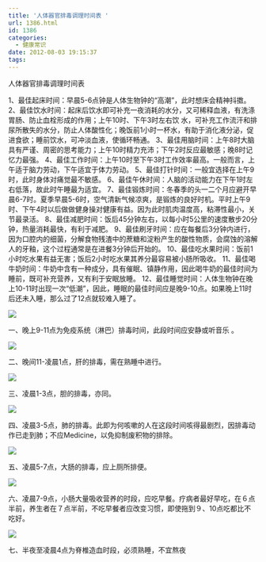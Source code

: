 ```yaml
---
title: '人体器官排毒调理时间表 '
url: 1386.html
id: 1386
categories:
  - 健康常识
date: 2012-08-03 19:15:37
tags:
---
```


人体器官排毒调理时间表

1、最佳起床时间：早晨5-6点钟是人体生物钟的“高潮”，此时想床会精神抖擞。 2、最佳饮水时间：起床后饮水即可补充一夜消耗的水分，又可稀释血液，有洗涤胃肠、防止血栓形成的作用；上午10时、下午3时左右饮 水，可补充工作流汗和排尿所散失的水分，防止人体酸性化；晚饭前1小时一杯水，有助于消化液分泌，促进食欲；睡前饮水，可冲淡血液，使循环畅通。 3、最佳用脑时间：上午8时大脑具有严谨、周密的思考能力；上午10时精力充沛；下午2时反应最敏感；晚8时记忆力最强。 4、最佳工作时间：上午10时至下午3时工作效率最高。一般而言，上午适于脑力劳动，下午适宜于体力劳动。 5、最佳打针时间：一般宜选择在上午9时，此时身体对痛觉最不敏感。 6、最佳午休时间：人脑的活动能力在下午1时左右低落，故此时午睡最为适宜。 7、最佳锻炼时间：冬春季的头一二个月应避开早晨6-7时。夏季早晨5-6时，空气清新气候凉爽，是锻炼的良好时机。平时上午9时、下午4时以后做做健身操对健康有益。因为此时肌肉温度高，粘滞性最小，关节最录活。 8、最佳减肥时间：饭后45分钟左右，以每小时5公里的速度散步20分钟，热量消耗最快，有利于减肥。 9、最佳刷牙时间：应在每餐后3分钟内进行，因为口腔内的细菌，分解食物残渣中的蔗糖和淀粉产生的酸性物质，会腐蚀的溶解人的牙釉，这个过程通常是在进餐3分钟后开始的。 10、最佳吃水果时间：饭前1小时吃水果有益无害；饭后2小时吃水果其养分最容易被小肠所吸收。 11、最佳喝牛奶时间：牛奶中含有一种成分，具有催眠、镇静作用，因此喝牛奶的最佳时间为睡前，既可补充营养，又有利于安眠放睡。 12、最佳睡觉时间：人体生物钟在晚上10-11时出现一次“低潮”，因此，睡眠的最佳时间应是晚9-10点。如果晚上11时后还未入睡，那么过了12点就较难入睡了。

![](http://www.3464.com/data/RenTiPaiDu/Images/linba.jpg)

一、晚上9-11点为免疫系统（淋巴）排毒时间，此段时间应安静或听音乐 。

![](http://www.3464.com/data/RenTiPaiDu/Images/ganzang.jpg)

二、晚间11-凌晨1点，肝的排毒，需在熟睡中进行。

![](http://www.3464.com/data/RenTiPaiDu/Images/dan.jpg)

三、凌晨1-3点，胆的排毒，亦同。

![](http://www.3464.com/data/RenTiPaiDu/Images/fei.jpg)

四、凌晨3-5点，肺的排毒。此即为何咳嗽的人在这段时间咳得最剧烈，因排毒动作已走到肺；不应Medicine，以免抑制废积物的排除。

![](http://www.3464.com/data/RenTiPaiDu/Images/dachang.jpg)

五、凌晨5-7点，大肠的排毒，应上厕所排便。

![](http://www.3464.com/data/RenTiPaiDu/Images/xiaochang.jpg)

六、凌晨7-9点，小肠大量吸收营养的时段，应吃早餐。疗病者最好早吃，在６点半前，养生者在７点半前，不吃早餐者应改变习惯，即使拖到９、10点吃都比不吃好。

![](http://www.3464.com/data/RenTiPaiDu/Images/jizhui.jpg)

七、半夜至凌晨4点为脊椎造血时段，必须熟睡，不宜熬夜